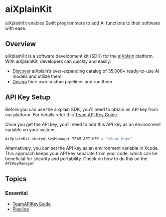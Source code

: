 # aiXplainKit

aiXplainKit enables Swift programmers to add AI functions to their software with ease.

## Overview

aiXplainKit is a software development kit (SDK) for the [aiXplain](https://aixplain.com/) platform. With aiXplainKit, developers can quickly and easily:

- [Discover](https://aixplain.com/platform/discovery/) aiXplain’s ever-expanding catalog of 35,000+ ready-to-use AI models and utilize them.
- [Design](https://aixplain.com/platform/studio/) their own custom pipelines and run them.


## API Key Setup
Before you can use the aixplain SDK, you'll need to obtain an API key from our platform. For details refer this [Team API Key Guide<MISSING>](<doc:TeamAPIKeyGuide>).

Once you get the API key, you'll  need to add this API key as an environment variable on your system.

```swift
AiXplainKit.shared.keyManager.TEAM_API_KEY = "<Your Key>"
```

Alternatively, you can set the API key as an environment variable in Xcode. This approach keeps your API key separate from your code, which can be beneficial for security and portability. Check on how to do this on the ``APIKeyManager``

## Topics

### Essential

- [TeamAPIKeyGuide]()
- [Pipeline]()


